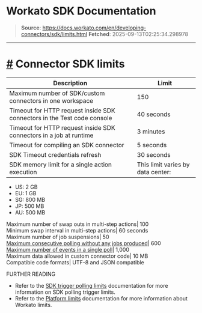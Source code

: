 # Workato SDK Documentation

> **Source**: https://docs.workato.com/en/developing-connectors/sdk/limits.html
> **Fetched**: 2025-09-13T02:25:34.298978

---

# [#](<#connector-sdk-limits>) Connector SDK limits

Description |  Limit   
---|---  
Maximum number of SDK/custom connectors in one workspace| 150  
Timeout for HTTP request inside SDK connectors in the Test code console| 40 seconds  
Timeout for HTTP request inside SDK connectors in a job at runtime| 3 minutes  
Timeout for compiling an SDK connector| 5 seconds  
SDK Timeout credentials refresh| 30 seconds  
SDK memory limit for a single action execution| This limit varies by data center: 

  * US: 2 GB
  * EU: 1 GB
  * SG: 800 MB
  * JP: 500 MB
  * AU: 500 MB

Maximum number of swap outs in multi-step actions| 100  
Minimum swap interval in multi-step actions| 60 seconds  
Maximum number of job suspensions| 50  
[Maximum consecutive polling without any jobs produced](</developing-connectors/sdk/guides/trigger-limit.html#consecutive-polls-in-a-single-poll-cycle-without-jobs>)| 600  
[Maximum number of events in a single poll](</developing-connectors/sdk/guides/trigger-limit.html#number-of-events-per-poll>)| 1,000  
Maximum data allowed in custom connector code| 10 MB  
Compatible code formats| UTF-8 and JSON compatible  

FURTHER READING

  * Refer to the [SDK trigger polling limits](</developing-connectors/sdk/guides/trigger-limit.html>) documentation for more information on SDK polling trigger limits.
  * Refer to the [Platform limits](</limits.html>) documentation for more information about Workato limits.
